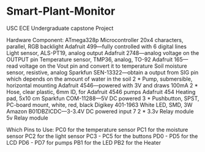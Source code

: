 # Smart-Plant-Monitor
USC ECE Undergraduate capstone Project

Hardware Component:
ATmega328p Microcontroller
20x4 characters, parallel, RGB backlight      			 Adafruit 499—fully controlled with 6 digital lines 
Light sensor, ALS-PT19, analog output        			 Adafruit 2748—analog voltage on the OUTPUT pin
Temperature sensor, TMP36, analog, TO-92     		 Adafruit 165—read voltage on the Vout pin and convert it to temperature 
Soil moisture sensor, resistive, analog             		 Sparkfun SEN-13322—obtain a output from SIG pin which depends on the amount of water in the soil 
2 * Pump, submersible, horizontal mounting          		 Adafruit 4546—powered with 3V and draws 100mA
2 * Hose, clear plastic, 6mm ID, for Adafruit 4546 pumps         Adafruit 454 
Heating pad, 5x10 cm                              			 Sparkfun COM-11288—5V DC powered 
3 * Pushbutton, SPST, PC-board mount, white,  red, black   Digikey 401-1963
White LED, SMD, 3W                  					 Amazon B01DBZICDC—3-3.4V DC powered input 7
2 * 3.3v Relay module
5v Relay module

Which Pins to Use:
PC0 for the temperature sensor
PC1 for the moisture sensor
PC2 for the light sensor
PC3 - PC5 for the buttons
PD0 - PD5 for the LCD
PD6 - PD7 for pumps
PB1 for the LED
PB2 for the Heater
